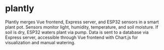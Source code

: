 # plantly
Plantly merges Vue frontend, Express server, and ESP32 sensors in a smart plant pot. Sensors monitor light, humidity, temperature, and soil moisture. If soil is dry, ESP32 waters plant via pump. Data is sent to a database via Express server, accessible through Vue frontend with Chart.js for visualization and manual watering.
